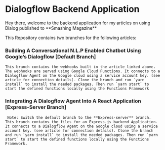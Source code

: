 # Dialogflow Backend Application

<p> Hey there, welcome to the backend application for my articles on using Dialog published to **Smashing Magazine**</p>

<p> This Repository contains two branches for the following articles:</p>

### Building A Conversational N.L.P Enabled Chatbot Using Google’s Dialogflow [Default Branch]

    This branch contains the webhooks built in the article linked above. The webhooks are served using Google Cloud Functions. It connects to a Dialogflow Agent on the Google cloud using a service account key. (see article for connection details). Clone the branch and run `yarn install` to install the needed packages. Then run `yarn start` to start the defined functions locally using the Functions Framework

### Integrating A Dialogflow Agent Into A React Application [Express-Server Branch]

     Note: Switch the default branch to the **Express-server** branch. This branch contains the files for an Express.js backend Application. It connects to a Dialogflow Agent on the Google cloud using a service account key. (see article for connection details). Clone the branch and run `yarn install` to install the needed packages. Then run `yarn start` to start the defined functions locally using the Functions Framework.
